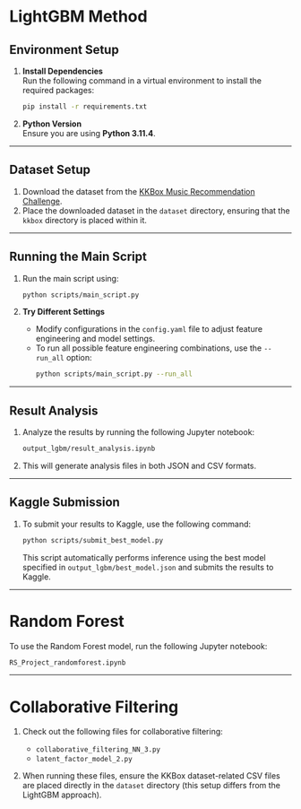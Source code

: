 # LightGBM Method

## Environment Setup

1. **Install Dependencies**  
   Run the following command in a virtual environment to install the required packages:  
   ```bash
   pip install -r requirements.txt
   ```

2. **Python Version**  
   Ensure you are using **Python 3.11.4**.

---

## Dataset Setup

1. Download the dataset from the [KKBox Music Recommendation Challenge](https://www.kaggle.com/competitions/kkbox-music-recommendation-challenge/data).  
2. Place the downloaded dataset in the `dataset` directory, ensuring that the `kkbox` directory is placed within it.

---

## Running the Main Script

1. Run the main script using:  
   ```bash
   python scripts/main_script.py
   ```

2. **Try Different Settings**  
   - Modify configurations in the `config.yaml` file to adjust feature engineering and model settings.  
   - To run all possible feature engineering combinations, use the `--run_all` option:  
     ```bash
     python scripts/main_script.py --run_all
     ```

---

## Result Analysis

1. Analyze the results by running the following Jupyter notebook:  
   ```bash
   output_lgbm/result_analysis.ipynb
   ```
2. This will generate analysis files in both JSON and CSV formats.

---

## Kaggle Submission

1. To submit your results to Kaggle, use the following command:  
   ```bash
   python scripts/submit_best_model.py
   ```  
   This script automatically performs inference using the best model specified in `output_lgbm/best_model.json` and submits the results to Kaggle.

---

# Random Forest

To use the Random Forest model, run the following Jupyter notebook:  
```bash
RS_Project_randomforest.ipynb
```

---

# Collaborative Filtering

1. Check out the following files for collaborative filtering:  
   - `collaborative_filtering_NN_3.py`  
   - `latent_factor_model_2.py`  

2. When running these files, ensure the KKBox dataset-related CSV files are placed directly in the `dataset` directory (this setup differs from the LightGBM approach).